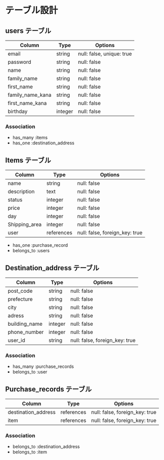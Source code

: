 # テーブル設計

## users テーブル

| Column           | Type        | Options                        |
| ---------------- | ----------- | ------------------------------ |
| email            | string      | null: false, unique: true      |
| password         | string      | null: false                    |
| name             | string      | null: false                    |
| family_name      | string      | null: false                    |
| first_name       | string      | null: false                    |
| family_name_kana | string      | null: false                    |
| first_name_kana  | string      | null: false                    |
| birthday         | integer     | null: false                    |

### Association

- has_many :items
- has_one :destination_address

## Items テーブル

| Column         | Type       | Options                        |
| -------------- | ---------- | ------------------------------ |
| name           | string     | null: false                    |
| description    | text       | null: false                    |
| status         | integer    | null: false                    |
| price          | integer    | null: false                    |
| day            | integer    | null: false                    |
| Shipping_area  | integer    | null: false                    |
| user           | references | null: false, foreign_key: true |

- has_one :purchase_record
- belongs_to :users


## Destination_address テーブル

| Column           | Type        | Options                        |
| ---------------- | ----------- | ------------------------------ |
| post_code        | string      | null: false                    |
| prefecture       | string      | null: false                    |
| city             | string      | null: false                    |
| adress           | string      | null: false                    |
| building_name    | integer     | null: false                    |
| phone_number     | integer     | null: false                    |
| user_id          | string      | null: false, foreign_key: true |

### Association

- has_many :purchase_records
- belongs_to :user

## Purchase_records テーブル

| Column                     | Type       | Options                        |
| -------------------------- | ---------- | ------------------------------ |
| destination_address        | references | null: false, foreign_key: true |
| item                       | references | null: false, foreign_key: true |

### Association

- belongs_to :destination_address
- belongs_to :item